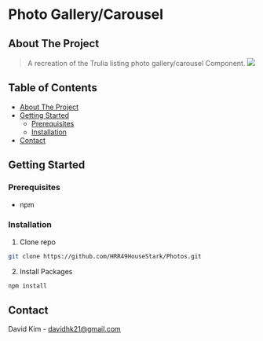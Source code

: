 # Photo Gallery/Carousel

## About The Project

> A recreation of the Trulia listing photo gallery/carousel Component.
![](/Users/David/HackReactor/SEI/senior_phase/Photos/FEC_GIF.gif)

## Table of Contents

* [About The Project](#about-the-project)
* [Getting Started](#getting-started)
  * [Prerequisites](#prerequisites)
  * [Installation](#installation)
* [Contact](#contact)

## Getting Started

### Prerequisites
* npm

### Installation
1. Clone repo
```sh
git clone https://github.com/HRR49HouseStark/Photos.git
```

2. Install Packages
```sh
npm install
```

## Contact
David Kim - davidhk21@gmail.com
